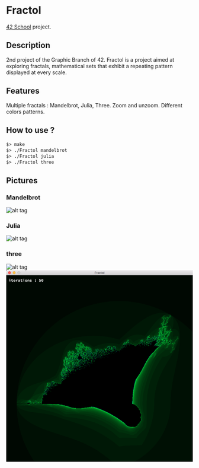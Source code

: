 # Fractol
[42 School](https://www.42.fr/) project.

## Description

2nd project of the Graphic Branch of 42.
Fractol is a project aimed at exploring fractals, mathematical sets that exhibit a repeating pattern displayed at every scale. 

## Features

Multiple fractals : Mandelbrot, Julia, Three.
Zoom and unzoom.
Different colors patterns.

## How to use ?

```
$> make
$> ./Fractol mandelbrot
$> ./Fractol julia
$> ./Fractol three
```

## Pictures
### Mandelbrot

![alt tag](https://github.com/aallali/Fractol/blob/main/ScreenShots/Screen%20Shot%202020-01-21%20at%204.12.03%20AM.png?raw=true)

### Julia
![alt tag](https://github.com/aallali/Fractol/blob/main/ScreenShots/Screen%20Shot%202020-01-20%20at%207.08.27%20PM.png?raw=true)

### three
![alt tag](https://github.com/aallali/Fractol/blob/main/ScreenShots/Screen%20Shot%202021-02-04%20at%205.33.58%20PM.png?raw=true)
![alt tag](https://raw.githubusercontent.com/GlThibault/pics/master/fractol_burningship2.png)
